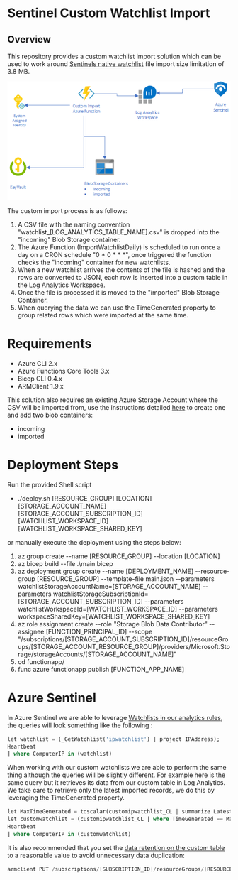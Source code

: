 # Sentinel Custom Watchlist Import

## Overview
This repository provides a custom watchlist import solution which can be used to work around [Sentinels native watchlist](https://docs.microsoft.com/en-us/azure/sentinel/watchlists#create-a-new-watchlist) file import size limitation of 3.8 MB.

![Solution Overview](images/solution-overview.png)

The custom import process is as follows:
1. A CSV file with the naming convention "watchlist_[LOG_ANALYTICS_TABLE_NAME].csv" is dropped into the "incoming" Blob Storage container.
1. The Azure Function (ImportWatchlistDaily) is scheduled to run once a day on a CRON schedule "0 * 0 * * *", once triggered the function checks the "incoming" container for new watchlists.
1. When a new watchlist arrives the contents of the file is hashed and the rows are converted to JSON, each row is inserted into a custom table in the Log Analytics Workspace. 
1. Once the file is processed it is moved to the "imported" Blob Storage Container.
1. When querying the data we can use the TimeGenerated property to group related rows which were imported at the same time.

# Requirements
- Azure CLI 2.x
- Azure Functions Core Tools 3.x
- Bicep CLI 0.4.x
- ARMClient 1.9.x

This solution also requires an existing Azure Storage Account where the CSV will be imported from, use the instructions detailed [here](https://docs.microsoft.com/en-us/azure/storage/blobs/storage-quickstart-blobs-cli) to create one and add two blob containers:
- incoming
- imported

# Deployment Steps
Run the provided Shell script

- ./deploy.sh [RESOURCE_GROUP] [LOCATION] [STORAGE_ACCOUNT_NAME] [STORAGE_ACCOUNT_SUBSCRIPTION_ID] [WATCHLIST_WORKSPACE_ID] [WATCHLIST_WORKSPACE_SHARED_KEY] 

or manually execute the deployment using the steps below:

1. az group create --name [RESOURCE_GROUP] --location [LOCATION]
1. az bicep build --file .\main.bicep
1. az deployment group create --name [DEPLOYMENT_NAME] --resource-group [RESOURCE_GROUP] --template-file main.json --parameters watchlistStorageAccountName=[STORAGE_ACCOUNT_NAME] --parameters watchlistStorageSubscriptionId=[STORAGE_ACCOUNT_SUBSCRIPTION_ID]  --parameters watchlistWorkspaceId=[WATCHLIST_WORKSPACE_ID] --parameters workspaceSharedKey=[WATCHLIST_WORKSPACE_SHARED_KEY] 
1. az role assignment create --role "Storage Blob Data Contributor" --assignee [FUNCTION_PRINCIPAL_ID] --scope "/subscriptions/[STORAGE_ACCOUNT_SUBSCRIPTION_ID]/resourceGroups/[STORAGE_ACCOUNT_RESOURCE_GROUP]/providers/Microsoft.Storage/storageAccounts/[STORAGE_ACCOUNT_NAME]"
1. cd functionapp/
1. func azure functionapp publish [FUNCTION_APP_NAME]


# Azure Sentinel
In Azure Sentinel we are able to leverage [Watchlists in our analytics rules](https://docs.microsoft.com/en-us/azure/sentinel/watchlists#use-watchlists-in-analytics-rules), the queries will look something like the following : 

```sql
let watchlist = (_GetWatchlist('ipwatchlist') | project IPAddress);
Heartbeat
| where ComputerIP in (watchlist)
```

When working with our custom watchlists we are able to perform the same thing although the queries will be slightly different. For example here is the same query but it retrieves its data from our custom table in Log Analytics. We take care to retrieve only the latest imported records, we do this by leveraging the TimeGenerated property.

```sql
let MaxTimeGenerated = toscalar(customipwatchlist_CL | summarize Latest=max(TimeGenerated));
let customwatchlist = (customipwatchlist_CL | where TimeGenerated == MaxTimeGenerated | project IPAddress);
Heartbeat
| where ComputerIP in (customwatchlist)
```

It is also recommended that you set the [data retention on the custom table](https://docs.microsoft.com/en-us/azure/azure-monitor/logs/manage-cost-storage#retention-by-data-type) to a reasonable value to avoid unnecessary data duplication:

```powershell
armclient PUT /subscriptions/[SUBSCRIPTION_ID]/resourceGroups/[RESOURCE_GROUP_NAME]/providers/Microsoft.OperationalInsights/workspaces/[WORKSPACE_NAME]/Tables/[LOG_ANALYTICS_TABLE_NAME]?api-version=2017-04-26-preview "{properties: {retentionInDays: 4}}"
```